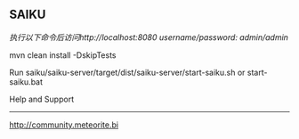 

SAIKU
---------------
*执行以下命令后访问http://localhost:8080 username/password: admin/admin*

mvn clean install -DskipTests

Run saiku/saiku-server/target/dist/saiku-server/start-saiku.sh or start-saiku.bat


Help and Support
________________

http://community.meteorite.bi
